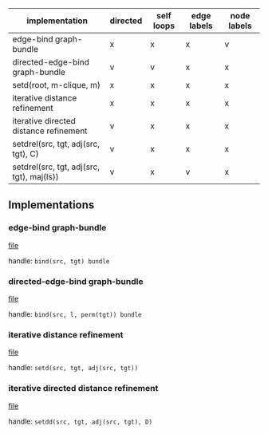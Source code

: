 | implementation                            | directed | self loops | edge labels | node labels |
|-------------------------------------------|----------|------------|-------------|-------------|
| edge-bind graph-bundle                    | x        | x          | x           | v           |
| directed-edge-bind graph-bundle           | v        | v          | x           | x           |
| setd(root, m-clique, m)                   | x        | x          | x           | x           |
| iterative distance refinement             | x        | x          | x           | x           |
| iterative directed distance refinement    | v        | x          | x           | x           |
| setdrel(src, tgt, adj(src, tgt), C)       | v        | x          | x           | x           |
| setdrel(src, tgt, adj(src, tgt), maj(ls)) | v        | x          | v           | x           |

## Implementations

### edge-bind graph-bundle

[file](edgebind_graphbundle.py)

handle: `bind(src, tgt) bundle`

### directed-edge-bind graph-bundle

[file](directededgebind_graphbundle.py)

handle: `bind(src, l, perm(tgt)) bundle`

### iterative distance refinement

[file](distance.py)

handle: `setd(src, tgt, adj(src, tgt))`

### iterative directed distance refinement

[file](directed_distance.py)

handle: `setdd(src, tgt, adj(src, tgt), D)`
